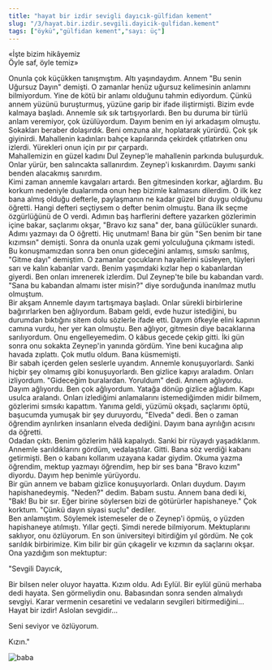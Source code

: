 ```yaml
---
title: "hayat bir izdir sevigli dayıcık-gülfidan kement"
slug: "/3/hayat.bir.izdir.sevgili.dayicik-gulfidan.kement"
tags: ["öykü","gülfidan kement","sayı: üç"]
---
```

«İşte bizim hikâyemiz    
Öyle saf, öyle temiz»

Onunla çok küçükken tanışmıştım. Altı yaşındaydım. Annem "Bu senin
Uğursuz Dayın" demişti. O zamanlar henüz uğursuz kelimesinin anlamını
bilmiyordum. Yine de kötü bir anlamı olduğunu tahmin ediyordum. Çünkü
annem yüzünü buruşturmuş, yüzüne garip bir ifade iliştirmişti. Bizim
evde kalmaya başladı. Annemle sık sık tartışıyorlardı. Ben bu duruma bir
türlü anlam veremiyor, çok üzülüyordum. Dayım benim en iyi arkadaşım
olmuştu. Sokakları beraber dolaşırdık. Beni omzuna alır, hoplatarak
yürürdü. Çok şık giyinirdi. Mahallenin kadınları bahçe kapılarında
çekirdek çıtlatırken onu izlerdi. Yürekleri onun için pır pır çarpardı.  
Mahallemizin en güzel kadını Dul Zeynep'le mahallenin parkında
buluşurduk. Onlar yürür, ben salıncakta sallanırdım. Zeynep'i
kıskanırdım. Dayımı sanki benden alacakmış sanırdım.  
Kimi zaman annemle kavgaları artardı. Ben gitmesinden korkar, ağlardım.
Bu korkum nedeniyle dualarımda onun hep bizimle kalmasını dilerdim. O
ilk kez bana almış olduğu defterle, paylaşmanın ne kadar güzel bir duygu
olduğunu öğretti. Hangi defteri seçtiysem o defter benim olmuştu. Bana
ilk seçme özgürlüğünü de O verdi. Adımın baş harflerini deftere yazarken
gözlerimin içine bakar, saçlarımı okşar, "Bravo kız sana" der, bana
gülücükler sunardı. Adımı yazmayı da O öğretti. Hiç unutmam! Bana bir
gün "Sen benim bir tane kızımsın" demişti. Sonra da onunla uzak gemi
yolculuğuna çıkmamı istedi. Bu konuşmamızdan sonra ben onun gideceğini
anlamış, sımsıkı sarılmış, "Gitme dayı" demiştim. O zamanlar çocukların
hayallerini süsleyen, tüyleri sarı ve kalın kabanlar vardı. Benim
yaşımdaki kızlar hep o kabanlardan giyerdi. Ben onları imrenerek
izlerdim. Dul Zeynep'te bile bu kabandan vardı. "Sana bu kabandan almamı
ister misin?" diye sorduğunda inanılmaz mutlu olmuştum.  
Bir akşam Annemle dayım tartışmaya başladı. Onlar sürekli birbirlerine
bağırırlarken ben ağlıyordum. Babam geldi, evde huzur istediğini, bu
durumdan bıktığını sitem dolu sözlerle ifade etti. Dayım öfkeyle elini
kapının camına vurdu, her yer kan olmuştu. Ben ağlıyor, gitmesin diye
bacaklarına sarılıyordum. Onu engelleyemedim. O kâbus gecede çekip
gitti. İki gün sonra onu sokakta Zeynep'in yanında gördüm. Yine beni
kucağına alıp havada zıplattı. Çok mutlu oldum. Bana küsmemişti.  
Bir sabah içerden gelen seslerle uyandım. Annemle konuşuyorlardı. Sanki
hiçbir şey olmamış gibi konuşuyorlardı. Ben gizlice kapıyı araladım.
Onları izliyordum. "Gideceğim buralardan. Yoruldum" dedi. Annem
ağlıyordu. Dayım ağlıyordu. Ben çok ağlıyordum. Yatağa dönüp gizlice
ağladım. Kapı usulca aralandı. Onları izlediğimi anlamalarını
istemediğimden midir bilmem, gözlerimi sımsıkı kapattım. Yanıma geldi,
yüzümü okşadı, saçlarımı öptü, başucumda yumuşak bir şey duruyordu,
"Elveda" dedi. Ben o zaman öğrendim ayrılırken insanların elveda
dediğini. Dayım bana ayrılığın acısını da öğretti.  
Odadan çıktı. Benim gözlerim hâlâ kapalıydı. Sanki bir rüyaydı
yaşadıklarım. Annemle sarıldıklarını gördüm, vedalaştılar. Gitti. Bana
söz verdiği kabanı getirmişti. Ben o kabanı kollarım uzayana kadar
giydim. Okuma yazma öğrendim, mektup yazmayı öğrendim, hep bir ses bana
"Bravo kızım" diyordu. Dayım hep benimle yürüyordu.  
Bir gün annem ve babam gizlice konuşuyorlardı. Onları duydum. Dayım
hapishanedeymiş. "Neden?" dedim. Babam sustu. Annem bana dedi ki, "Bak!
Bu bir sır. Eğer birine söylersen bizi de götürürler hapishaneye." Çok
korktum. "Çünkü dayın siyasi suçlu" dediler.  
Ben anlamıştım. Söylemek istemeseler de o Zeynep'i öpmüş, o yüzden
hapishaneye atılmıştı. Yıllar geçti. Şimdi nerede bilmiyorum.
Mektuplarını saklıyor, onu özlüyorum. En son üniversiteyi bitirdiğim yıl
gördüm. Ne çok sarıldık birbirimize. Kim bilir bir gün çıkagelir ve
kızımın da saçlarını okşar.  
Ona yazdığım son mektuptur:

"Sevgili Dayıcık,

Bir bilsen neler oluyor hayatta. Kızım oldu. Adı Eylül. Bir eylül günü
merhaba dedi hayata. Sen görmeliydin onu. Babasından sonra senden
almalıydı sevgiyi. Karar vermenin cesaretini ve vedaların sevgileri
bitirmediğini... Hayat bir izdir! Aslolan sevgidir...

Seni seviyor ve özlüyorum.

Kızın."


![baba](/img/ky03_04.jpg)

